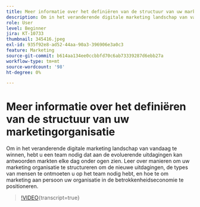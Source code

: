 ```yaml
---
title: Meer informatie over het definiëren van de structuur van uw marketingorganisatie
description: Om in het veranderende digitale marketing landschap van vandaag te winnen, hebt u een team nodig dat aan de evoluerende uitdagingen kan antwoorden markten elke dag onder ogen zien.
role: User
level: Beginner
jira: KT-10733
thumbnail: 345416.jpeg
exl-id: 935f92e8-ad52-44aa-90a3-396906e3a0c3
feature: Marketing
source-git-commit: b614aa134ee0ccbbfd70c6ab73339287d6ebb27a
workflow-type: tm+mt
source-wordcount: '98'
ht-degree: 0%

---
```


# Meer informatie over het definiëren van de structuur van uw marketingorganisatie

Om in het veranderende digitale marketing landschap van vandaag te winnen, hebt u een team nodig dat aan de evoluerende uitdagingen kan antwoorden markten elke dag onder ogen zien. Leer over manieren om uw marketing organisatie te structureren om de nieuwe uitdagingen, de types van mensen te ontmoeten u op het team nodig hebt, en hoe te om marketing aan persoon uw organisatie in de betrokkenheidseconomie te positioneren.

>[!VIDEO](https://video.tv.adobe.com/v/345416/?quality=12&learn=on){transcript=true}
